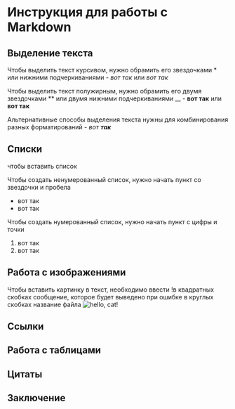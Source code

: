 # Инструкция для работы с Markdown

## Выделение текста

Чтобы выделить текст курсивом, нужно обрамить его звездочками * или нижними подчеркиваниями - *вот так* или _вот так_

Чтобы выделить текст полужирным, нужно обрамить его двумя звездочками ** или двумя нижними подчеркиваниями __ - **вот так** или __вот так__

Альтернативные способы выделения текста нужны для комбинирования разных форматирований - *вот __так__*
## Списки
чтобы вставить список

Чтобы создать ненумерованный список, нужно начать пункт со звездочки и пробела
* вот так
* вот так

Чтобы создать нумерованный список, нужно начать пункт с цифры и точки
1. вот так
2. вот так
## Работа с изображениями
Чтобы вставить картинку в текст, необходимо ввести !в квадратных скобках сообщение, которое будет выведено при ошибке в круглых скобках название файла
![hello, cat!](cat.jpg)

## Ссылки

## Работа с таблицами

## Цитаты

## Заключение